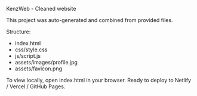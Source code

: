 KenzWeb - Cleaned website

This project was auto-generated and combined from provided files.

Structure:
- index.html
- css/style.css
- js/script.js
- assets/images/profile.jpg
- assets/favicon.png

To view locally, open index.html in your browser. Ready to deploy to Netlify / Vercel / GitHub Pages.
